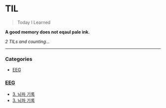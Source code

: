 # TIL
> Today I Learned

**A good memory does not eqaul pale ink.**


_2 TILs and counting..._

---

### Categories

- [EEG](#EEG)

### [EEG](#EEG)
- [3. 뇌파 기록](EEG/뇌파_기록_상편.md)
- [3. 뇌파 기록](EEG/뇌파_기록_하편.md)


